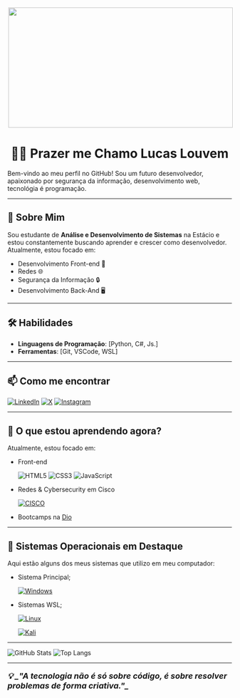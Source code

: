 <p align="center" style="margin: 0;">
  <img src="https://media2.giphy.com/media/v1.Y2lkPTc5MGI3NjExMThmaTQwdW1henhvcjgzbnNlMGtwbzhmZWw0YXZjbGtpYnZsMW9laiZlcD12MV9pbnRlcm5hbF9naWZfYnlfaWQmY3Q9Zw/jtXRDVzaCPXSynUz7h/giphy.webp" 
       style="margin: 2px; width: 100%; height: 270px; object-fit: cover; object-position: bottom;" />
</p>
<h1 style="text-align: center;"> 👨‍💻 Prazer me Chamo Lucas Louvem </h1>

Bem-vindo ao meu perfil no GitHub! Sou um futuro desenvolvedor, apaixonado por segurança da informação, desenvolvimento web, tecnológia é programação.

---

## 🌟 Sobre Mim

Sou estudante de **Análise e Desenvolvimento de Sistemas** na Estácio e estou constantemente buscando aprender e crescer como desenvolvedor. Atualmente, estou focado em:
- Desenvolvimento Front-end 🚀
- Redes 🌐
- Segurança da Informação 🔒
- Desenvolvimento Back-And 🖥️

---

## 🛠️ Habilidades

- **Linguagens de Programação**: [Python, C#, Js.]
- **Ferramentas**: [Git, VSCode, WSL]

---

## 📫 Como me encontrar

[![LinkedIn](https://img.shields.io/badge/LinkedIn-0077B5?style=for-the-badge&logo=linkedin&logoColor=white)](https://www.linkedin.com/in/lucas-gomes-da-silva-louvem-a872b7212/) 
[![X](https://img.shields.io/badge/X-000?style=for-the-badge&logo=x)](https://x.com/OEntusiast59878)
[![Instagram](https://img.shields.io/badge/-Instagram-%23E4405F?style=for-the-badge&logo=instagram&logoColor=white)](https://www.instagram.com/itslouvem/)


---

## 🌱 O que estou aprendendo agora?

Atualmente, estou focado em:
- Front-end 

    ![HTML5](https://img.shields.io/badge/HTML5-E34F26?style=for-the-badge&logo=html5&logoColor=white) 
![CSS3](https://img.shields.io/badge/CSS3-1572B6?style=for-the-badge&logo=css3&logoColor=white)
![JavaScript](https://img.shields.io/badge/JavaScript-F7DF1E?style=for-the-badge&logo=javascript&logoColor=black)

- Redes & Cybersecurity em Cisco

    [![CISCO](https://img.shields.io/badge/CISCO-1572B6?style=for-the-badge&logo=cisco&logoColor=white)]((https://www.netacad.com/))

- Bootcamps na [Dio](https://web.dio.me/)

---

## 📂 Sistemas Operacionais em Destaque

Aqui estão alguns dos meus sistemas que utilizo em meu computador:

- Sistema Principal;

    [![Windows](https://img.shields.io/badge/Windows-000?style=for-the-badge&logo=windows&logoColor=2CA5E0)](https://www.microsoft.com/pt-br/windows/?r=1)

- Sistemas WSL;

    [![Linux](https://img.shields.io/badge/Arch-000?style=for-the-badge&logo=linux&logoColor=007FFF)](https://archlinux.org/)

    [![Kali](https://img.shields.io/badge/Kali-000?style=for-the-badge&logo=kalilinux&logoColor=white)](https://www.kali.org/docs/wsl/)

---

![GitHub Stats](https://github-readme-stats.vercel.app/api?username=LucasLouvem&show_icons=true&theme=radical)
![Top Langs](https://github-readme-stats.vercel.app/api/top-langs/?username=LucasLouvem&layout=compact&theme=radical)

---

<p style="font-size:18px; font-weight: bold;font-style: italic; ">💡 _"A tecnologia não é só sobre código, é sobre resolver problemas de forma criativa."_</p> 
